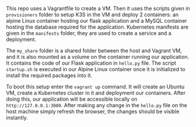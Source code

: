 This repo uses a Vagrantfile to create a VM. Then it uses the scripts given in `provisioners` folder to setup K3S in the VM and deploy 2 containers: an alpine Linux container hosting our flask application and a MySQL container hosting the database required for the application. Kubernetes manifests are given in the `manifests` folder, they are used to create a service and a deployment.

The `my_share` folder is a shared folder between the host and Vagrant VM, and it is also mounted as a volume on the container running our application. It contains the code of our Flask application in `hello.py` file. The script `startup.sh` is executed in our Alpine Linux container once it is initialized to install the required packages into it.

To boot this setup enter the `vagrant up` command. It will create an Ubuntu VM, create a Kubernetes cluster in it and deployment our containers. After doing this, our application will be accessible locally on `http://127.0.0.1:3000`. After making any change in the `hello.py` file on the host machine simply refresh the browser, the changes should be visible instantly.